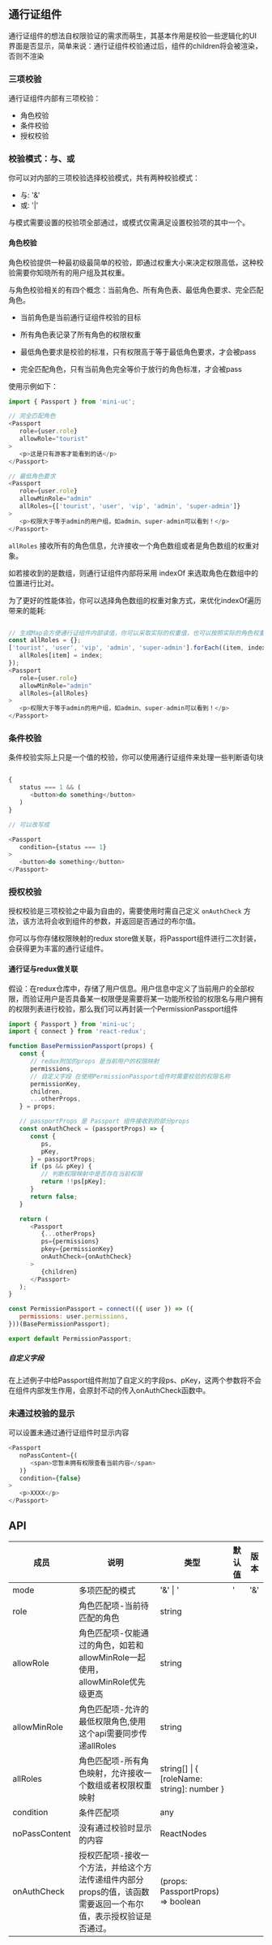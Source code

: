 ## 通行证组件

通行证组件的想法自权限验证的需求而萌生，其基本作用是校验一些逻辑化的UI界面是否显示，简单来说：通行证组件校验通过后，组件的children将会被渲染，否则不渲染

### 三项校验

通行证组件内部有三项校验：

+ 角色校验
+ 条件校验
+ 授权校验

### 校验模式：与、或

你可以对内部的三项校验选择校验模式，共有两种校验模式：

+ 与: '&'
+ 或: '|'

与模式需要设置的校验项全部通过，或模式仅需满足设置校验项的其中一个。

#### 角色校验

角色校验提供一种最初级最简单的校验，即通过权重大小来决定权限高低，这种校验需要你知晓所有的用户组及其权重。

与角色校验相关的有四个概念：当前角色、所有角色表、最低角色要求、完全匹配角色。

+ 当前角色是当前通行证组件校验的目标

+ 所有角色表记录了所有角色的权限权重

+ 最低角色要求是校验的标准，只有权限高于等于最低角色要求，才会被pass

+ 完全匹配角色，只有当前角色完全等价于放行的角色标准，才会被pass

使用示例如下：

```javascript
import { Passport } from 'mini-uc';

// 完全匹配角色
<Passport
   role={user.role}
   allowRole="tourist"
>
   <p>这是只有游客才能看到的话</p>
</Passport>

// 最低角色要求
<Passport
   role={user.role}
   allowMinRole="admin"
   allRoles={['tourist', 'user', 'vip', 'admin', 'super-admin']}
>
   <p>权限大于等于admin的用户组，如admin、super-admin可以看到！</p>
</Passport>
```

`allRoles` 接收所有的角色信息，允许接收一个角色数组或者是角色数组的权重对象。

如若接收到的是数组，则通行证组件内部将采用 indexOf 来选取角色在数组中的位置进行比对。

为了更好的性能体验，你可以选择角色数组的权重对象方式，来优化indexOf遍历带来的能耗:

```javascript

// 生成Map会方便通行证组件内部读值，你可以采取实际的权重值，也可以按照实际的角色权重排序给予一个虚假的权重值。
const allRoles = {};
['tourist', 'user', 'vip', 'admin', 'super-admin'].forEach((item, index) => {
   allRoles[item] = index;
});
<Passport
   role={user.role}
   allowMinRole="admin"
   allRoles={allRoles}
>
   <p>权限大于等于admin的用户组，如admin、super-admin可以看到！</p>
</Passport>
```

### 条件校验

条件校验实际上只是一个值的校验，你可以使用通行证组件来处理一些判断语句块

```javascript

{
   status === 1 && (
      <button>do something</button>
   )
}

// 可以改写成

<Passport
   condition={status === 1}
>
   <button>do something</button>
</Passport>
```

### 授权校验

授权校验是三项校验之中最为自由的，需要使用时需自己定义 `onAuthCheck` 方法，该方法将会收到组件的参数，并返回是否通过的布尔值。

你可以与你存储权限映射的redux store做关联，将Passport组件进行二次封装，会获得更为丰富的通行证组件。

#### 通行证与redux做关联

假设：在redux仓库中，存储了用户信息。用户信息中定义了当前用户的全部权限，而验证用户是否具备某一权限便是需要将某一功能所校验的权限名与用户拥有的权限列表进行校验，那么我们可以再封装一个PermissionPassport组件

```javascript
import { Passport } from 'mini-uc';
import { connect } from 'react-redux';

function BasePermissionPassport(props) {
   const {
      // redux附加的props 是当前用户的权限映射
      permissions,
      // 自定义字段 在使用PermissionPassport组件时需要校验的权限名称
      permissionKey,
      children,
      ...otherProps,
   } = props;

   // passportProps 是 Passport 组件接收到的部分props
   const onAuthCheck = (passportProps) => {
      const {
         ps,
         pKey,
      } = passportProps;
      if (ps && pKey) {
         // 判断权限映射中是否存在当前权限
         return !!ps[pKey];
      }
      return false;
   }

   return (
      <Passport
         {...otherProps}
         ps={permissions}
         pkey={permissionKey}
         onAuthCheck={onAuthCheck}
      >
         {children}
      </Passport>
   );
}

const PermissionPassport = connect(({ user }) => ({
   permissions: user.permissions,
}))(BasePermissionPassport);

export default PermissionPassport;
```

##### 自定义字段

在上述例子中给Passport组件附加了自定义的字段ps、pKey，这两个参数将不会在组件内部发生作用，会原封不动的传入onAuthCheck函数中。

### 未通过校验的显示

可以设置未通过通行证组件时显示内容

```javascript
<Passport
   noPassContent={(
      <span>您暂未拥有权限查看当前内容</span>
   )}
   condition={false}
>
   <p>XXXX</p>
</Passport>
```

## API

| 成员 | 说明 | 类型 | 默认值 | 版本 |
| --- | --- | --- | --- | --- |
| mode | 多项匹配的模式 | '&' &#124; '|' | '&' | |
| role | 角色匹配项-当前待匹配的角色 | string | | |
| allowRole | 角色匹配项-仅能通过的角色，如若和allowMinRole一起使用，allowMinRole优先级更高 | string | | |
| allowMinRole | 角色匹配项-允许的最低权限角色,使用这个api需要同步传递allRoles | string | | |
| allRoles | 角色匹配项-所有角色映射，允许接收一个数组或者权限权重映射 | string[] &#124; { [roleName: string]: number } | | |
| condition | 条件匹配项 | any | | |
| noPassContent | 没有通过校验时显示的内容 | ReactNodes | | |
| onAuthCheck | 授权匹配项-接收一个方法，并给这个方法传递组件内部分props的值，该函数需要返回一个布尔值，表示授权验证是否通过。 | (props: PassportProps) => boolean | | |